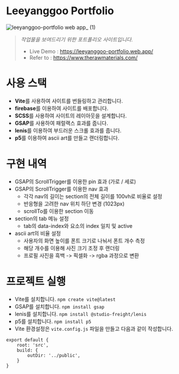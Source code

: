 # Leeyanggoo Portfolio
![leeyanggoo-portfolio web app_ (1)](https://github.com/leeyanggoo/portfolio/assets/125417787/06abfc96-777f-456a-ad9c-26381fcedae1)

> _작업물을 보여드리기 위한 포트폴리오 사이트입니다._
> + Live Demo : https://leeyanggoo-portfolio.web.app/
> + Refer to : https://www.therawmaterials.com/

# 사용 스택
+ **Vite**를 사용하여 사이트를 번들링하고 관리합니다.
+ **firebase**를 이용하여 사이트를 배포합니다.
+ **SCSS**를 사용하여 사이트의 레이아웃을 설계합니다.
+ **GSAP**를 사용하여 패럴랙스 효과를 줍니다.
+ **lenis**를 이용하여 부드러운 스크롤 효과를 줍니다.
+ **p5**를 이용하여 ascii art를 만들고 랜더링합니다.

# 구현 내역
+ GSAP의 ScrollTrigger를 이용한 pin 효과 (가로 / 세로)
+ GSAP의 ScrollTrigger를 이용한 nav 효과
  + 각각 nav의 길이는 section의 전체 길이를 100vh로 비율로 설정
  + 반응형을 고려한 nav 위치 하단 변경 (1023px)
  + scrollTo를 이용한 section 이동
+ section의 tab 메뉴 설정
  + tab의 data-index와 요소의 index 일치 및 active
+ ascii art의 비율 설정
  + 사용자의 화면 높이를 폰트 크기로 나눠서 폰트 개수 측정
  + 해당 개수를 이용해 사진 크기 조정 후 랜더링
  + 프로필 사진을 흑백 -> 픽셀화 -> rgba 과정으로 변환

# 프로젝트 실행
+ Vite를 설치합니다. `npm create vite@latest`
+ GSAP를 설치합니다. `npm install gsap`
+ lenis를 설치합니다. `npm install @studio-freight/lenis`
+ p5를 설치합니다. `npm install p5`
+ Vite 환경설정은 `vite.config.js` 파일을 만들고 다음과 같이 작성합니다.

```
export default {
    root: 'src',
    build: {
        outDir: '../public',
    }
}
```
